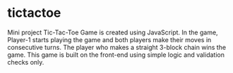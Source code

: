 # tictactoe
Mini project Tic-Tac-Toe Game  is created using JavaScript. In the game, Player-1 starts playing the game and both players make their moves in consecutive turns. The player who makes a straight 3-block chain wins the game. This game is built on the front-end using simple logic and validation checks only.   
